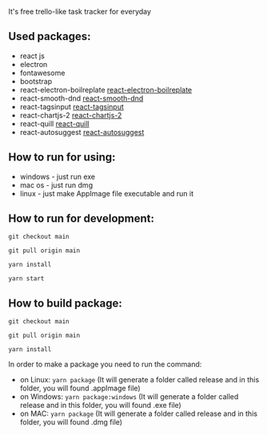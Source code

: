 It's free trello-like task tracker for everyday

## Used packages:

- react js
- electron
- fontawesome
- bootstrap
- react-electron-boilreplate [react-electron-boilreplate](https://github.com/electron-react-boilerplate/electron-react-boilerplate)
- react-smooth-dnd [react-smooth-dnd](https://github.com/kutlugsahin/react-smooth-dnd)
- react-tagsinput [react-tagsinput](https://github.com/olahol/react-tagsinput)
- react-chartjs-2 [react-chartjs-2](https://github.com/reactchartjs/react-chartjs-2)
- react-quill [react-quill](https://github.com/zenoamaro/react-quill)
- react-autosuggest [react-autosuggest](https://github.com/moroshko/react-autosuggest)

## How to run for using:

 - windows - just run exe
 - mac os - just run dmg
 - linux - just make AppImage file executable and run it

## How to run for development:

`git checkout main`

`git pull origin main`

`yarn install`

`yarn start`

## How to build package:

`git checkout main`

`git pull origin main`

`yarn install`

In order to make a package you need to run the command:
 - on Linux: `yarn package` (It will generate a folder called release and in this folder, you will found .appImage file)
 - on Windows: `yarn package:windows` (It will generate a folder called release and in this folder, you will found .exe file)
 - on MAC: `yarn package` (It will generate a folder called release and in this folder, you will found .dmg file)